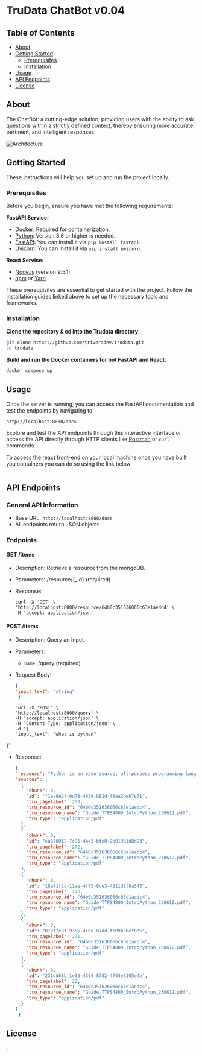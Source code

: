 # TruData ChatBot v0.04

## Table of Contents

- [About](#about)
- [Getting Started](#getting-started)
  - [Prerequisites](#prerequisites)
  - [Installation](#installation)
- [Usage](#usage)
- [API Endpoints](#api-endpoints)
- [License](#license)

## About

The ChatBot: a cutting-edge solution, providing users with the ability to ask questions within a strictly defined context, thereby ensuring more accurate, pertinent, and intelligent responses.

![Architecture](documents/TruData.png)

## Getting Started

These instructions will help you set up and run the project locally.

### Prerequisites

Before you begin, ensure you have met the following requirements:

**FastAPI Service:**
- [Docker](https://www.docker.com/get-started): Required for containerization.
- [Python](https://www.python.org/downloads/): Version 3.6 or higher is needed.
- [FastAPI](https://fastapi.tiangolo.com/): You can install it via `pip install fastapi`.
- [Uvicorn](https://www.uvicorn.org/): You can install it via `pip install uvicorn`.

**React Service:**

- [Node.js](https://nodejs.org) (version 9.5.1)
- [npm](https://www.npmjs.com) or [Yarn](https://yarnpkg.com) 

These prerequisites are essential to get started with the project. Follow the installation guides linked above to set up the necessary tools and frameworks.

### Installation

**Clone the repository & cd into the Trudata directory**:

   ```bash
   git clone https://github.com/triveradev/trudata.git
   cd trudata
   ```

**Build and run the Docker containers for bot FastAPI and React**:

   ```bash
   docker compose up
   ```


## Usage

Once the server is running, you can access the FastAPI documentation and test the endpoints by navigating to:

```
http://localhost:8000/docs
```

Explore and test the API endpoints through this interactive interface or access the API directly through HTTP clients like [Postman](https://www.postman.com/) or `curl` commands.

To access the react front-end on your local machine once you have built you containers you can do so using the link below.

```➜  Local:   http://localhost:8080/
```


## API Endpoints

### General API Information

- Base URL: `http://localhost:8000/docs`
- All endpoints return JSON objects

### Endpoints

#### GET /items

- Description: Retrieve a resource from the mongoDB.
- Parameters: /resource/{_id} (required)
- Response:

  ```curl
  curl -X 'GET' \
  'http://localhost:8000/resource/64b0c351636066c63e1aedc4' \
  -H 'accept: application/json'
  ```

#### POST /items

- Description: Query an Input.
- Parameters:
  - `name`: /query (required)
- Request Body:

  ```json
  {
  "input_text": "string"
   }
  ```
  
  ```curl
  curl -X 'POST' \
  'http://localhost:8000/query' \
  -H 'accept: application/json' \
  -H 'Content-Type: application/json' \
  -d '{
  "input_text": "what is python"
  ```
}'

- Response:

  ```json
  {
  "response": "Python is an open-source, all-purpose programming language that was created by Guido van Rossum. It is an interpreted language, meaning that the Python interpreter reads and interprets Python commands on-the-fly. Python has clear and readable syntax and supports multiple programming paradigms, including object-oriented programming, procedural programming, and functional programming. It also has dynamic data structures, exception-based error handling, and the ability to organize code into modules and packages. Python has an extensive standard library and supports third-party modules.",
  "sources": [
    {
      "chunk": 0,
      "id": "f1aa0e2f-6d78-463d-b82d-f0ea2beb7e71",
      "tru_pagelabel": 268,
      "tru_resource_id": "64b0c351636066c63e1aedc4",
      "tru_resource_name": "Guide_TTPS4800_IntroPython_230612.pdf",
      "tru_type": "application/pdf"
    },
    {
      "chunk": 0,
      "id": "ea676012-7c81-4be3-bfe0-2b01963d8d93",
      "tru_pagelabel": 272,
      "tru_resource_id": "64b0c351636066c63e1aedc4",
      "tru_resource_name": "Guide_TTPS4800_IntroPython_230612.pdf",
      "tru_type": "application/pdf"
    },
    {
      "chunk": 0,
      "id": "18ef1f2c-11ae-4f73-9de3-4211d1f8a343",
      "tru_pagelabel": 273,
      "tru_resource_id": "64b0c351636066c63e1aedc4",
      "tru_resource_name": "Guide_TTPS4800_IntroPython_230612.pdf",
      "tru_type": "application/pdf"
    },
    {
      "chunk": 0,
      "id": "072ffc8f-9355-4cbe-87dd-f609b5bef035",
      "tru_pagelabel": 271,
      "tru_resource_id": "64b0c351636066c63e1aedc4",
      "tru_resource_name": "Guide_TTPS4800_IntroPython_230612.pdf",
      "tru_type": "application/pdf"
    },
    {
      "chunk": 0,
      "id": "231dd88b-1e33-4364-8782-4744e5305e4e",
      "tru_pagelabel": 22,
      "tru_resource_id": "64b0c351636066c63e1aedc4",
      "tru_resource_name": "Guide_TTPS4800_IntroPython_230612.pdf",
      "tru_type": "application/pdf"
    }
  ]
   }
  ```

## License

.
